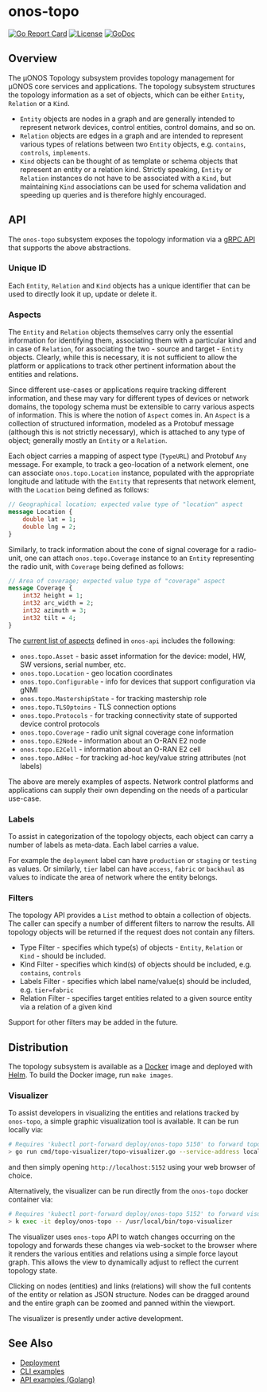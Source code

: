 <!--
SPDX-FileCopyrightText: 2019-present Open Networking Foundation <info@opennetworking.org>
SPDX-License-Identifier: Apache-2.0
-->

# onos-topo
[![Go Report Card](https://goreportcard.com/badge/github.com/onosproject/onos-topo)](https://goreportcard.com/report/github.com/onosproject/onos-topo)
[![License](https://img.shields.io/badge/License-Apache%202.0-blue.svg)](https://github.com/gojp/goreportcard/blob/master/LICENSE)
[![GoDoc](https://godoc.org/github.com/onosproject/onos-topo?status.svg)](https://godoc.org/github.com/onosproject/onos-topo)

## Overview

The µONOS Topology subsystem provides topology management for µONOS core services and applications.
The topology subsystem structures the topology information as a set of objects, which can be either 
`Entity`, `Relation` or a `Kind`.

* `Entity` objects are nodes in a graph and are generally intended to represent network devices, control entities, 
control domains, and so on.
* `Relation` objects are edges in a graph and are intended to represent various types of relations between two 
`Entity` objects, e.g. `contains`, `controls`, `implements`.
* `Kind` objects can be thought of as template or schema objects that represent an entity or a relation kind. 
Strictly speaking, `Entity` or `Relation` instances do not have to be associated with a `Kind`, 
but maintaining `Kind` associations can be used for schema validation and speeding up queries and is 
therefore highly encouraged.

## API
The `onos-topo` subsystem exposes the topology information via a [gRPC API] that supports the above abstractions.

### Unique ID
Each `Entity`, `Relation` and `Kind` objects has a unique identifier that can be used to directly look it up, 
update or delete it.

### Aspects
The `Entity` and `Relation` objects themselves carry only the essential information for identifying them, 
associating them with a particular kind and in case of `Relation`, for associating the two - source and target - 
`Entity` objects. Clearly, while this is necessary, it is not sufficient to allow the platform or applications to 
track other pertinent information about the entities and relations.

Since different use-cases or applications require tracking different information, and these may vary for different 
types of devices or network domains, the topology schema must be extensible to carry various aspects of information.
This is where the notion of `Aspect` comes in. An `Aspect` is a collection of structured information, modeled as a 
Protobuf message (although this is not strictly necessary), which is attached to any type of object; generally 
mostly an `Entity` or a `Relation`.

Each object carries a mapping of aspect type (`TypeURL`) and Protobuf `Any` message. For example, to track a geo-location 
of a network element, one can associate `onos.topo.Location` instance, populated with the appropriate longitude and
latitude with the `Entity` that represents that network element, with the `Location` being defined as follows:
```proto
// Geographical location; expected value type of "location" aspect
message Location {
    double lat = 1;
    double lng = 2;
}
```

Similarly, to track information about the cone of signal coverage for a radio-unit, one can attach `onos.topo.Coverage`
instance to an `Entity` representing the radio unit, with `Coverage` being defined as follows:
```proto
// Area of coverage; expected value type of "coverage" aspect
message Coverage {
    int32 height = 1;
    int32 arc_width = 2;
    int32 azimuth = 3;
    int32 tilt = 4;
}
```

The [current list of aspects](https://github.com/onosproject/onos-api/tree/master/proto/onos/topo) defined in `onos-api` includes the following:
* `onos.topo.Asset` - basic asset information for the device: model, HW, SW versions, serial number, etc.
* `onos.topo.Location` - geo location coordinates
* `onos.topo.Configurable` - info for devices that support configuration via gNMI
* `onos.topo.MastershipState` - for tracking mastership role
* `onos.topo.TLSOptoins` - TLS connection options
* `onos.topo.Protocols` - for tracking connectivity state of supported device control protocols
* `onos.topo.Coverage` - radio unit signal coverage cone information
* `onos.topo.E2Node` - information about an O-RAN E2 node
* `onos.topo.E2Cell` - information about an O-RAN E2 cell
* `onos.topo.AdHoc` - for tracking ad-hoc key/value string attributes (not labels)

The above are merely examples of aspects. Network control platforms and applications can supply their own depending on
the needs of a particular use-case.

### Labels
To assist in categorization of the topology objects, each object can carry a number of labels as meta-data. 
Each label carries a value. 

For example the `deployment` label can have `production` or `staging` or `testing` as values. Or similarly,
`tier` label can have `access`, `fabric` or `backhaul` as values to indicate the area of network where the entity
belongs.

### Filters
The topology API provides a `List` method to obtain a collection of objects. The caller can specify a number of
different filters to narrow the results. All topology objects will be returned if the request does not contain 
any filters.

* Type Filter - specifies which type(s) of objects - `Entity`, `Relation` or `Kind` - should be included.
* Kind Filter - specifies which kind(s) of objects should be included, e.g. `contains`, `controls`
* Labels Filter - specifies which label name/value(s) should be included, e.g. `tier=fabric`
* Relation Filter - specifies target entities related to a given source entity via a relation of a given kind
   
Support for other filters may be added in the future.

## Distribution
The topology subsystem is available as a [Docker] image and deployed with [Helm]. To build the Docker image,
run `make images`.

### Visualizer
To assist developers in visualizing the entities and relations tracked by `onos-topo`, a simple graphic visualization
tool is available. It can be run locally via:
```bash
# Requires 'kubectl port-forward deploy/onos-topo 5150' to forward topo gRPC API
> go run cmd/topo-visualizer/topo-visualizer.go --service-address localhost:5150
```
and then simply opening `http://localhost:5152` using your web browser of choice.

Alternatively, the visualizer can be run directly from the `onos-topo` docker container via:
```bash
# Requires 'kubectl port-forward deploy/onos-topo 5152' to forward visualizer HTTP/WS traffic
> k exec -it deploy/onos-topo -- /usr/local/bin/topo-visualizer
```

The visualizer uses `onos-topo` API to watch changes occurring on the topology and forwards
these changes via web-socket to the browser where it renders the various entities and relations using
a simple force layout graph. This allows the view to dynamically adjust to reflect the current topology state.

Clicking on nodes (entities) and links (relations) will show the full contents of the entity or relation 
as JSON structure. Nodes can be dragged around and the entire graph can be zoomed and panned within the viewport.

The visualizer is presently under active development.

## See Also
* [Deployment](docs/deployment.md)
* [CLI examples](docs/cli.md)
* [API examples (Golang)](docs/api-go.md)


[gRPC API]: https://github.com/onosproject/onos-api/blob/master/proto/onos/topo/topo.proto
[topology subcommands]: https://github.com/onosproject/onos-cli/blob/master/docs/cli/onos_topo.md
[Docker]: https://www.docker.com/
[Helm]: https://helm.sh
